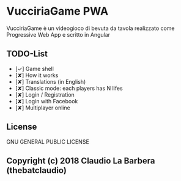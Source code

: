 # VucciriaGame PWA
VucciriaGame è un videogioco di bevuta da tavola realizzato come Progressive Web App e scritto in Angular

## TODO-List
* [✓] Game shell
* [✘] How it works
* [✘] Translations (in English)
* [✘] Classic mode: each players has N lifes
* [✘] Login / Registration
* [✘] Login with Facebook
* [✘] Multiplayer online


## License
GNU GENERAL PUBLIC LICENSE

## Copyright (c) 2018 Claudio La Barbera (thebatclaudio)</p>